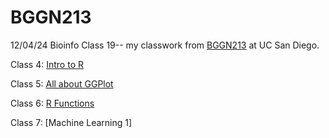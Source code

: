 # BGGN213
12/04/24 Bioinfo Class 19-- my classwork from [BGGN213](https://bioboot.github.io/bggn213_F24/) at UC San Diego.

Class 4: [Intro to R](https://github.com/changberg/bggn213_github/blob/main/101124_introtoR/101124_introtoR.R)

Class 5: [All about GGPlot](JCW_101624_bioinbfo_ggplotintro/JCW_101624__bioinfo_Class5.qmd)

Class 6: [R Functions](Lab6/JCW_101824_bioinfo_class6.qmd)

Class 7: [Machine Learning 1]
